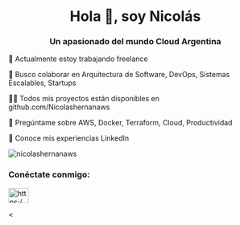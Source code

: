 <h1 align="center">Hola 👋, soy Nicolás</h1>
<h3 align="center">Un apasionado del mundo Cloud Argentina</h3>

🔭 Actualmente estoy trabajando freelance 

👯 Busco colaborar en Arquitectura de Software, DevOps, Sistemas Escalables, Startups

👨‍💻 Todos mis proyectos están disponibles en github.com/Nicolashernanaws



💬 Pregúntame sobre AWS, Docker, Terraform, Cloud, Productividad

📄 Conoce mis experiencias LinkedIn

<p align="left"> <img src="https: //komarev.com/ghpvc/?username=nicolashernanaws&label=Profile%20views&color=0e75b6&style=flat" alt="nicolashernanaws" /> </p>

<h3 align="left">Conéctate conmigo:</h3>
<p align="left">
<a href="https://linkedin.com/in/https://www.linkedin.com/in/nicolas-cortes-053266214/" target="blank"><img align= "center" src="https://raw.githubusercontent.com/rahuldkjain/github-profile-readme-generator/master/src/images/icons/Social/linked-in-alt.svg" alt="https:/ /www.linkedin.com/in/nicolas-cortes-053266214/" height="30" width="40" /></a>
</p>

<

